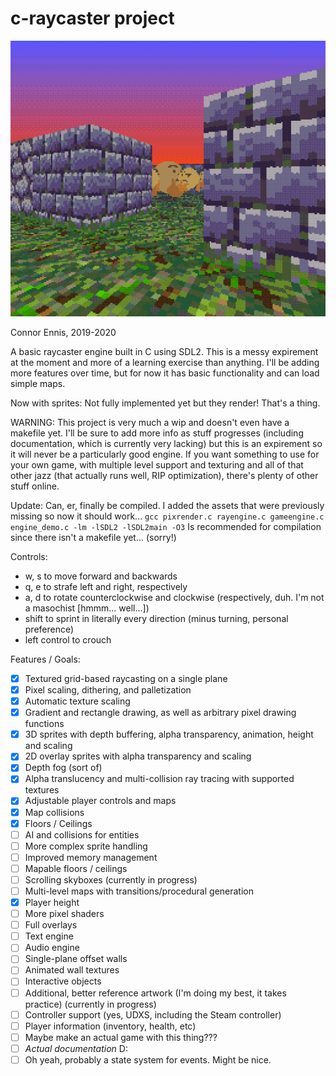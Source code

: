 # c-raycaster project

![Now with sprites!](image.png)

Connor Ennis, 2019-2020

A basic raycaster engine built in C using SDL2. This is a messy expirement at the moment and more of a learning exercise than anything. I'll be adding more features over time, but for now it has basic functionality and can load simple maps.

Now with sprites: Not fully implemented yet but they render! That's a thing.

WARNING: This project is very much a wip and doesn't even have a makefile yet. I'll be sure to add more info as stuff progresses (including documentation, which is currently very lacking) but this is an expirement so it will never be a particularly good engine. If you want something to use for your own game, with multiple level support and texturing and all of that other jazz (that actually runs well, RIP optimization), there's plenty of other stuff online.

Update: Can, er, finally be compiled. I added the assets that were previously missing so now it should work...
`gcc pixrender.c rayengine.c gameengine.c engine_demo.c -lm -lSDL2 -lSDL2main -O3`
Is recommended for compilation since there isn't a makefile yet... (sorry!)

Controls:
- w, s to move forward and backwards
- q, e to strafe left and right, respectively
- a, d to rotate counterclockwise and clockwise (respectively, duh. I'm not a masochist \[hmmm... well...\])
- shift to sprint in literally every direction (minus turning, personal preference)
- left control to crouch

Features / Goals:
- [x] Textured grid-based raycasting on a single plane
- [x] Pixel scaling, dithering, and palletization
- [x] Automatic texture scaling
- [x] Gradient and rectangle drawing, as well as arbitrary pixel drawing functions
- [x] 3D sprites with depth buffering, alpha transparency, animation, height and scaling
- [x] 2D overlay sprites with alpha transparency and scaling
- [x] Depth fog (sort of)
- [x] Alpha translucency and multi-collision ray tracing with supported textures
- [x] Adjustable player controls and maps
- [x] Map collisions
- [x] Floors / Ceilings
- [ ] AI and collisions for entities
- [ ] More complex sprite handling
- [ ] Improved memory management
- [ ] Mapable floors / ceilings
- [ ] Scrolling skyboxes (currently in progress)
- [ ] Multi-level maps with transitions/procedural generation
- [x] Player height
- [ ] More pixel shaders
- [ ] Full overlays
- [ ] Text engine
- [ ] Audio engine
- [ ] Single-plane offset walls
- [ ] Animated wall textures
- [ ] Interactive objects
- [ ] Additional, better reference artwork (I'm doing my best, it takes practice) (currently in progress)
- [ ] Controller support (yes, UDXS, including the Steam controller)
- [ ] Player information (inventory, health, etc)
- [ ] Maybe make an actual game with this thing???
- [ ] *Actual documentation* D:
- [ ] Oh yeah, probably a state system for events. Might be nice.
